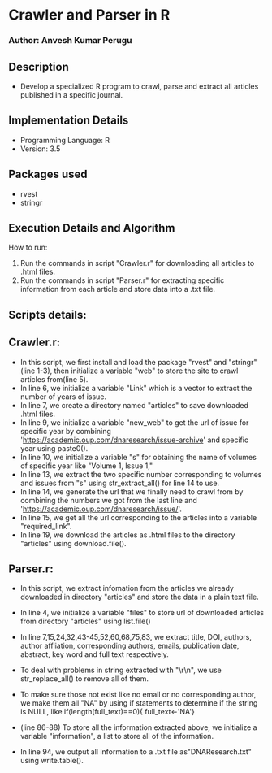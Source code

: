 # Crawler and Parser in R

### Author: Anvesh Kumar Perugu

## Description

* Develop a specialized R program to crawl, parse and extract all articles published in a specific journal.

## Implementation Details

* Programming Language: R
* Version: 3.5

## Packages used

* rvest
* stringr

## Execution Details and Algorithm

How to run:
1. Run the commands in script "Crawler.r" for downloading all articles to .html files.
2. Run the commands in script "Parser.r" for extracting specific information from each article and store data into a .txt file.

## Scripts details:

## Crawler.r:

* In this script, we first install and load the package "rvest" and "stringr"(line 1-3), then initialize a variable "web" to store the site to crawl articles from(line 5).
* In line 6, we initialize a variable "Link" which is a vector to extract the number of years of issue.
* In line 7, we create a directory named "articles" to save downloaded .html files.
* In line 9, we initialize a variable "new_web" to get the url of issue for specific year by combining 'https://academic.oup.com/dnaresearch/issue-archive' and specific year using paste0().
* In line 10, we initialize a variable "s" for obtaining the name of volumes of specific year like "Volume 1, Issue 1,"
* In line 13, we extract the two specific number corresponding to volumes and issues from "s" using str_extract_all() for line 14 to use.
* In line 14, we generate the url that we finally need to crawl from by combining the numbers we got from the last line and 'https://academic.oup.com/dnaresearch/issue/'.
* In line 15, we get all the url corresponding to the articles into a variable "required_link".
* In line 19, we download the articles as .html files to the directory "articles" using download.file().

## Parser.r:

* In this script, we extract infomation from the articles we already downloaded in directory "articles" and store the data in a plain text file.
* In line 4, we initialize a variable "files" to store url of downloaded articles from directory "articles" using list.file()
* In line 7,15,24,32,43-45,52,60,68,75,83, we extract title, DOI, authors, author affliation, corresponding authors, emails, publication date, abstract, key word and full text respectively.
* To deal with problems in string extracted with "\r\n", we use str_replace_all() to remove all of them.
* To make sure those not exist like no email or no corresponding author, we make them all "NA" by using if statements to determine if the string is NULL, like  if(length(full_text)==0){
    full_text<-'NA'}

* (line 86-88)
   To store all the information extracted above, we initialize a variable "information", a list to store all of the information.
* In line 94, we output all information to a .txt file as"DNAResearch.txt" using write.table().


